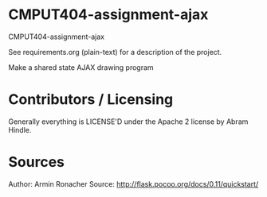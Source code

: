 CMPUT404-assignment-ajax
==============================

CMPUT404-assignment-ajax

See requirements.org (plain-text) for a description of the project.

Make a shared state AJAX drawing program

Contributors / Licensing
========================

Generally everything is LICENSE'D under the Apache 2 license by Abram Hindle.

Sources
=======

Author: Armin Ronacher Source: http://flask.pocoo.org/docs/0.11/quickstart/
